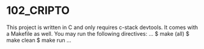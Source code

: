 # 102_CRIPTO

This project is written in C and only requires c-stack devtools. It comes with a Makefile as well.
You may run the following directives:
...
$ make (all)
$ make clean
$ make run
...
